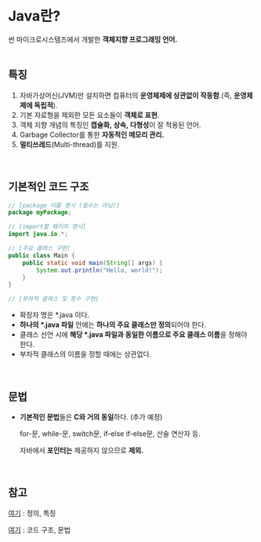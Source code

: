 # Java란?

썬 마이크로시스템즈에서 개발한 **객체지향 프로그래밍 언어.**
<br><br>


## **특징**

1. 자바가상머신(JVM)만 설치하면 컴퓨터의 **운영체제에 상관없이 작동함**.(즉, **운영체제에 독립적**).
2. 기본 자료형을 제외한 모든 요소들이 **객체로 표현**.
3. 객체 지향 개념의 특징인 **캡슐화, 상속, 다형성**이 잘 적용된 언어.
4. Garbage Collector를 통한 **자동적인 메모리 관리.**
5. **멀티쓰레드**(Multi-thread)를 지원.
<br>

## 기본적인 코드 구조

```java
// [package 이름 명시 (필수는 아님)]
package myPackage;

// [import할 패키지 명시]
import java.io.*;

// [주요 클래스 구현]
public class Main {
    public static void main(String[] args) {
        System.out.println("Hello, world!");
    }
}

// [부차적 클래스 및 함수 구현]
```
- 확장자 명은 *.java 이다.
- **하나의 \*.java 파일** 안에는 **하나의 주요 클래스만 정의**되어야 한다.
- 클래스 선언 시에 **해당 \*.java 파일과 동일한 이름으로 주요 클래스 이름**을 정해야 한다.
- 부차적 클래스의 이름을 정할 때에는 상관없다.
<br>

## 문법

- **기본적인 문법**들은 **C와 거의 동일**하다. (추가 예정)

    for-문, while-문, switch문, if-else if-else문, 산술 연산자 등.

    자바에서 **포인터는** 제공하지 않으므로 **제외.**
<br>

## 참고

[여기](https://goddaehee.tistory.com/120) : 정의, 특징

[여기](https://namu.wiki/w/Java/%EB%AC%B8%EB%B2%95) : 코드 구조, 문법
